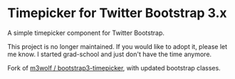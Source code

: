 Timepicker for Twitter Bootstrap 3.x
=======

A simple timepicker component for Twitter Bootstrap.

This project is no longer maintained. If you would like to adopt it, please let me know. I started grad-school and just
don't have the time anymore.

Fork of <a href="http://m3wolf.github.com/bootstrap3-timepicker">m3wolf / bootstrap3-timepicker</a>, with updated
bootstrap classes.


